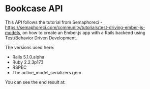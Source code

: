 # Bookcase API

This API follows the tutorial from Semaphoreci - https://semaphoreci.com/community/tutorials/test-driving-ember-js-models, on how to create an Ember.js app with a Rails backend using Test/Behavior Driven Development.

The versions used here:
* Rails 5.1.0.alpha
* Ruby 2.2.3p173
* RSPEC
* The active_model_serializers gem

You can see the end result at: <add link to final app>
